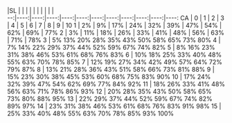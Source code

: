    |SL   |     |     |     |     |     |     |     |     |     |  
--:|----:|----:|----:|----:|----:|----:|----:|----:|----:|----:|----:
CA |  0  |  1  |  2  |  3  |  4  |  5  |  6  |  7  |  8  |  9  |  10
 1 |  2% |  9% | 17% | 24% | 32% | 39% | 47% | 54% | 62% | 69% | 77%
 2 |  3% | 11% | 18% | 26% | 33% | 41% | 48% | 56% | 63% | 71% | 78%
 3 |  5%	13%	20%	28%	35%	43%	50%	58%	65%	73%	80%
 4 |  7%	14%	22%	29%	37%	44%	52%	59%	67%	74%	82%
 5 |  8%	16%	23%	31%	38%	46%	53%	61%	68%	76%	83%
 6 | 10%	18%	25%	33%	40%	48%	55%	63%	70%	78%	85%
 7 | 12%	19%	27%	34%	42%	49%	57%	64%	72%	79%	87%
 8 | 13%	21%	28%	36%	43%	51%	58%	66%	73%	81%	88%
 9 | 15%	23%	30%	38%	45%	53%	60%	68%	75%	83%	90%
10 | 17%	24%	32%	39%	47%	54%	62%	69%	77%	84%	92%
11 | 18%	26%	33%	41%	48%	56%	63%	71%	78%	86%	93%
12 | 20%	28%	35%	43%	50%	58%	65%	73%	80%	88%	95%
13 | 22%	29%	37%	44%	52%	59%	67%	74%	82%	89%	97%
14 | 23%	31%	38%	46%	53%	61%	68%	76%	83%	91%	98%
15 | 25%	33%	40%	48%	55%	63%	70%	78%	85%	93%	100%
